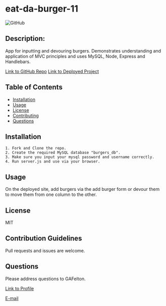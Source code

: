 # eat-da-burger-11

  ![GitHub](https://img.shields.io/github/license/GAFelton/eat-da-burger-11)

  ## Description:

  App for inputting and devouring burgers. Demonstrates understanding and application of MVC principles and uses MySQL, Node, Express and Handlebars.

  [Link to GitHub Repo](https://github.com/GAFelton/eat-da-burger-11)
  [Link to Deployed Project](http://gentle-chamber-60009.herokuapp.com/)

  ## Table of Contents

 * [Installation](#Installation)
 * [Usage](#Usage)
 * [License](#License)
 * [Contributing](#Contributing)
 * [Questions](#Questions)

  

  ## Installation

    1. Fork and Clone the repo.
    2. Create the required MySQL database "burgers_db".
    3. Make sure you input your mysql password and username correctly.
    4. Run server.js and use via your browser.

  


  ## Usage

  On the deployed site, add burgers via the add burger form or devour them to move them from one column to the other.



  ## License

  MIT

  

  ## Contribution Guidelines

  Pull requests and issues are welcome.

 

  ## Questions

  Please address questions to GAFelton.

  [Link to Profile](https://github.com/GAFelton)

  [E-mail](64555318+GAFelton@users.noreply.github.com)
